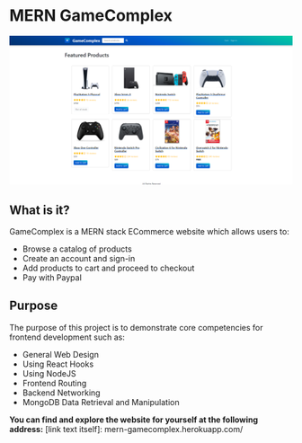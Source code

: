 # MERN GameComplex

![Screenshot of the website's front-page.](/frontend/public/images/gamecomplex.PNG)

## What is it?

GameComplex is a MERN stack ECommerce website which allows users to:

- Browse a catalog of products
- Create an account and sign-in
- Add products to cart and proceed to checkout
- Pay with Paypal

## Purpose

The purpose of this project is to demonstrate core competencies for frontend development such as:

- General Web Design
- Using React Hooks
- Using NodeJS
- Frontend Routing
- Backend Networking
- MongoDB Data Retrieval and Manipulation

**You can find and explore the website for yourself at the following address:** [link text itself]: mern-gamecomplex.herokuapp.com/
